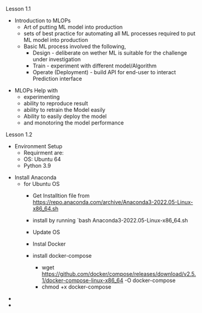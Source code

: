 Lesson 1.1
* Introduction to MLOPs
  - Art of putting ML model into production
  - sets of best practice for automating all ML processes required to put ML model into production
  - Basic ML process involved the following, 
    - Design  - deliberate on wether ML is suitable for the challenge under investigation
    - Train - experiment with different model/Algorithm
    - Operate (Deployment) - build API for end-user to interact Prediction interface

- MLOPs Help with
  - experimenting 
  - ability to reproduce result 
  - ability to retrain the Model easily
  - Ability to easily deploy the model
  - and monotoring the model performance


Lesson 1.2
* Environment Setup
  * Requirment are: 
   - OS: Ubuntu 64
   - Python 3.9
 - Install Anaconda
   - for Ubuntu OS
     - Get Installtion file from https://repo.anaconda.com/archive/Anaconda3-2022.05-Linux-x86_64.sh
     - install by running `bash Anaconda3-2022.05-Linux-x86_64.sh

     - Update OS
     - Instal Docker
     - install docker-compose
       - wget https://github.com/docker/compose/releases/download/v2.5.1/docker-compose-linux-x86_64 -O docker-compose
       - chmod +x docker-compose


* 
* 